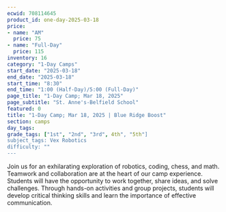 ```yaml
---
ecwid: 708114645
product_id: one-day-2025-03-18
price:
- name: "AM"
  price: 75
- name: "Full-Day"
  price: 115
inventory: 16
category: "1-Day Camps"
start_date: "2025-03-18"
end_date: "2025-03-18"
start_time: "8:30"
end_time: "1:00 (Half-Day)/5:00 (Full-Day)"
page_title: "1-Day Camp; Mar 18, 2025"
page_subtitle: "St. Anne's-Belfield School"
featured: 0
title: "1-Day Camp; Mar 18, 2025 | Blue Ridge Boost"
section: camps
day_tags: 
grade_tags: ["1st", "2nd", "3rd", 4th", "5th"]
subject_tags: Vex Robotics
difficulty: ""
---
```

Join us for an exhilarating exploration of robotics, coding, chess, and math. Teamwork and collaboration are at the heart of our camp experience. Students will have the opportunity to work together, share ideas, and solve challenges. Through hands-on activities and group projects, students will develop critical thinking skills and learn the importance of effective communication.
